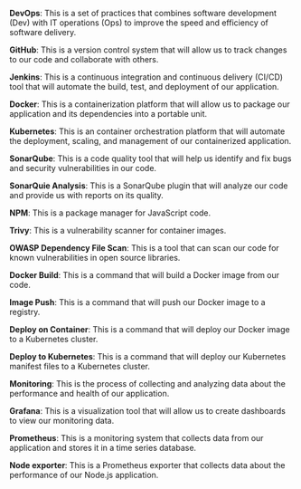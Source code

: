 **DevOps**: This is a set of practices that combines software development (Dev) with IT operations (Ops) to improve the speed and efficiency of software delivery.

**GitHub**: This is a version control system that will allow us to track changes to our code and collaborate with others.

**Jenkins**: This is a continuous integration and continuous delivery (CI/CD) tool that will automate the build, test, and deployment of our application.

**Docker**: This is a containerization platform that will allow us to package our application and its dependencies into a portable unit.

**Kubernetes**: This is an container orchestration platform that will automate the deployment, scaling, and management of our containerized application.

**SonarQube**: This is a code quality tool that will help us identify and fix bugs and security vulnerabilities in our code.

**SonarQuie Analysis**: This is a SonarQube plugin that will analyze our code and provide us with reports on its quality.

**NPM**: This is a package manager for JavaScript code.

**Trivy**: This is a vulnerability scanner for container images.

**OWASP Dependency File Scan**: This is a tool that can scan our code for known vulnerabilities in open source libraries.

**Docker Build**: This is a command that will build a Docker image from our code.

**Image Push**: This is a command that will push our Docker image to a registry.

**Deploy on Container**: This is a command that will deploy our Docker image to a Kubernetes cluster.

**Deploy to Kubernetes**: This is a command that will deploy our Kubernetes manifest files to a Kubernetes cluster.

**Monitoring**: This is the process of collecting and analyzing data about the performance and health of our application.

**Grafana**: This is a visualization tool that will allow us to create dashboards to view our monitoring data.

**Prometheus**: This is a monitoring system that collects data from our application and stores it in a time series database.

**Node exporter**: This is a Prometheus exporter that collects data about the performance of our Node.js application.

